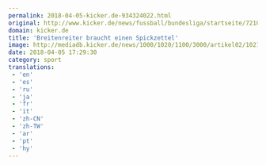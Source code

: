 ```yaml
---
permalink: 2018-04-05-kicker.de-934324022.html
original: http://www.kicker.de/news/fussball/bundesliga/startseite/721002/artikel_breitenreiter-braucht-einen-spickzettel.html#omrss
domain: kicker.de
title: 'Breitenreiter braucht einen Spickzettel'
image: http://mediadb.kicker.de/news/1000/1020/1100/3000/artikel02/1021011/breitenreiter560-1522948464.jpg
date: 2018-04-05 17:29:30
category: sport
translations: 
 - 'en'
 - 'es'
 - 'ru'
 - 'ja'
 - 'fr'
 - 'it'
 - 'zh-CN'
 - 'zh-TW'
 - 'ar'
 - 'pt'
 - 'hy'
---
```


